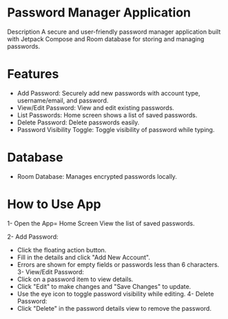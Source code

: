 # Password Manager Application

 Description
 A secure and user-friendly password manager application built with Jetpack Compose and Room database for storing and managing passwords.

# Features
* Add Password: Securely add new passwords with account type, username/email, and password.
* View/Edit Password: View and edit existing passwords.
* List Passwords: Home screen shows a list of saved passwords.
* Delete Password: Delete passwords easily.
* Password Visibility Toggle: Toggle visibility of password while typing.

# Database
  * Room Database: Manages encrypted passwords locally.

# How to Use App
1- Open the App= Home Screen View the list of saved passwords.

2- Add Password:
* Click the floating action button.
* Fill in the details and click "Add New Account".
* Errors are shown for empty fields or passwords less than 6 characters.
3- View/Edit Password:
* Click on a password item to view details.
* Click "Edit" to make changes and "Save Changes" to update.
* Use the eye icon to toggle password visibility while editing.
4- Delete Password:
* Click "Delete" in the password details view to remove the password.
